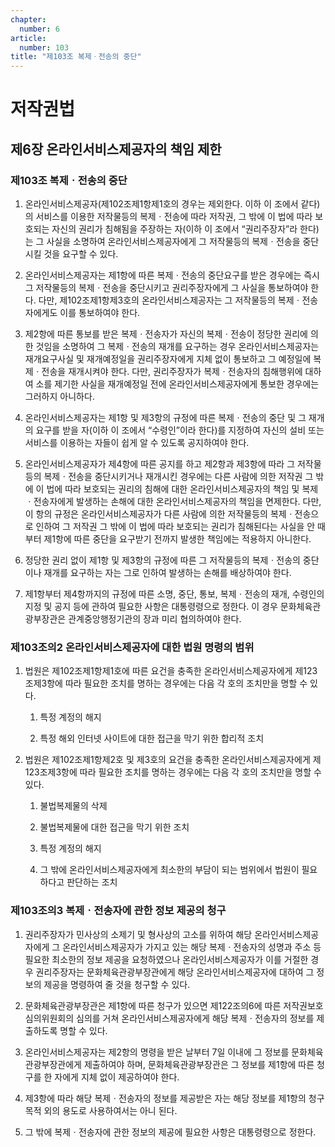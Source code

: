```yaml
---
chapter:
  number: 6
article:
  number: 103
title: "제103조 복제ㆍ전송의 중단"
---
```

# 저작권법

## 제6장 온라인서비스제공자의 책임 제한

### 제103조 복제ㆍ전송의 중단

1. 온라인서비스제공자(제102조제1항제1호의 경우는 제외한다. 이하 이 조에서 같다)의 서비스를 이용한 저작물등의 복제ㆍ전송에 따라 저작권, 그 밖에 이 법에 따라 보호되는 자신의 권리가 침해됨을 주장하는 자(이하 이 조에서 “권리주장자”라 한다)는 그 사실을 소명하여 온라인서비스제공자에게 그 저작물등의 복제ㆍ전송을 중단시킬 것을 요구할 수 있다.

2. 온라인서비스제공자는 제1항에 따른 복제ㆍ전송의 중단요구를 받은 경우에는 즉시 그 저작물등의 복제ㆍ전송을 중단시키고 권리주장자에게 그 사실을 통보하여야 한다. 다만, 제102조제1항제3호의 온라인서비스제공자는 그 저작물등의 복제ㆍ전송자에게도 이를 통보하여야 한다.

3. 제2항에 따른 통보를 받은 복제ㆍ전송자가 자신의 복제ㆍ전송이 정당한 권리에 의한 것임을 소명하여 그 복제ㆍ전송의 재개를 요구하는 경우 온라인서비스제공자는 재개요구사실 및 재개예정일을 권리주장자에게 지체 없이 통보하고 그 예정일에 복제ㆍ전송을 재개시켜야 한다. 다만, 권리주장자가 복제ㆍ전송자의 침해행위에 대하여 소를 제기한 사실을 재개예정일 전에 온라인서비스제공자에게 통보한 경우에는 그러하지 아니하다.

4. 온라인서비스제공자는 제1항 및 제3항의 규정에 따른 복제ㆍ전송의 중단 및 그 재개의 요구를 받을 자(이하 이 조에서 “수령인”이라 한다)를 지정하여 자신의 설비 또는 서비스를 이용하는 자들이 쉽게 알 수 있도록 공지하여야 한다.

5. 온라인서비스제공자가 제4항에 따른 공지를 하고 제2항과 제3항에 따라 그 저작물등의 복제ㆍ전송을 중단시키거나 재개시킨 경우에는 다른 사람에 의한 저작권 그 밖에 이 법에 따라 보호되는 권리의 침해에 대한 온라인서비스제공자의 책임 및 복제ㆍ전송자에게 발생하는 손해에 대한 온라인서비스제공자의 책임을 면제한다. 다만, 이 항의 규정은 온라인서비스제공자가 다른 사람에 의한 저작물등의 복제ㆍ전송으로 인하여 그 저작권 그 밖에 이 법에 따라 보호되는 권리가 침해된다는 사실을 안 때부터 제1항에 따른 중단을 요구받기 전까지 발생한 책임에는 적용하지 아니한다.

6. 정당한 권리 없이 제1항 및 제3항의 규정에 따른 그 저작물등의 복제ㆍ전송의 중단이나 재개를 요구하는 자는 그로 인하여 발생하는 손해를 배상하여야 한다.

7. 제1항부터 제4항까지의 규정에 따른 소명, 중단, 통보, 복제ㆍ전송의 재개, 수령인의 지정 및 공지 등에 관하여 필요한 사항은 대통령령으로 정한다. 이 경우 문화체육관광부장관은 관계중앙행정기관의 장과 미리 협의하여야 한다.

### 제103조의2 온라인서비스제공자에 대한 법원 명령의 범위

1. 법원은 제102조제1항제1호에 따른 요건을 충족한 온라인서비스제공자에게 제123조제3항에 따라 필요한 조치를 명하는 경우에는 다음 각 호의 조치만을 명할 수 있다.

    1. 특정 계정의 해지

    2. 특정 해외 인터넷 사이트에 대한 접근을 막기 위한 합리적 조치

2. 법원은 제102조제1항제2호 및 제3호의 요건을 충족한 온라인서비스제공자에게 제123조제3항에 따라 필요한 조치를 명하는 경우에는 다음 각 호의 조치만을 명할 수 있다.

    1. 불법복제물의 삭제

    2. 불법복제물에 대한 접근을 막기 위한 조치

    3. 특정 계정의 해지

    4. 그 밖에 온라인서비스제공자에게 최소한의 부담이 되는 범위에서 법원이 필요하다고 판단하는 조치

### 제103조의3 복제ㆍ전송자에 관한 정보 제공의 청구

1. 권리주장자가 민사상의 소제기 및 형사상의 고소를 위하여 해당 온라인서비스제공자에게 그 온라인서비스제공자가 가지고 있는 해당 복제ㆍ전송자의 성명과 주소 등 필요한 최소한의 정보 제공을 요청하였으나 온라인서비스제공자가 이를 거절한 경우 권리주장자는 문화체육관광부장관에게 해당 온라인서비스제공자에 대하여 그 정보의 제공을 명령하여 줄 것을 청구할 수 있다.

2. 문화체육관광부장관은 제1항에 따른 청구가 있으면 제122조의6에 따른 저작권보호심의위원회의 심의를 거쳐 온라인서비스제공자에게 해당 복제ㆍ전송자의 정보를 제출하도록 명할 수 있다.

3. 온라인서비스제공자는 제2항의 명령을 받은 날부터 7일 이내에 그 정보를 문화체육관광부장관에게 제출하여야 하며, 문화체육관광부장관은 그 정보를 제1항에 따른 청구를 한 자에게 지체 없이 제공하여야 한다.

4. 제3항에 따라 해당 복제ㆍ전송자의 정보를 제공받은 자는 해당 정보를 제1항의 청구 목적 외의 용도로 사용하여서는 아니 된다.

5. 그 밖에 복제ㆍ전송자에 관한 정보의 제공에 필요한 사항은 대통령령으로 정한다.
